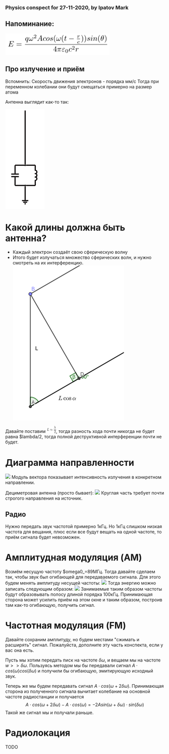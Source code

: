 ### Physics conspect for 27-11-2020, by Ipatov Mark

## Напоминание:

<img src="resources/EnergyOfEMW.png"></img>

## Про излучение и приём

Вспомнить: Скорость движения электронов - порядка мм/с
Тогда при переменном колебании они будут смещаться примерно на размер атома

Антенна выглядит как-то так:

<img src="resources/Antenna.png"></img>

# Какой длины должна быть антенна?

- Каждый электрон создаёт свою сферическую волну
- Итого будет излучаться множество сферических волн, и нужно смотреть на их интерференцию.
<img src="resources/AntennaInterferention.png"></img>

Давайте поставим <img src="resources/Lapproxlambdadiv2.png"></img>, тогда разность хода почти никогда не будет равна $lambda/2, тогда полной деструктивной интерференции почти не будет.

# Диаграмма направленности

<img src="resources/DirectionalDiagram.png"></img>
Модуль вектора показывает интенсивность излучения в конкретном направлении.

Дециметровая антенна (просто бывает):
<img src="resources/DecimeterAntenna.png"></img>
Круглая часть требует почти строгого направления на источник.

## Радио

Нужно передать звук частотой примерно 1кГц. Но 1кГц слишком низкая частота для вещания, плюс если все будут вещать на одной частоте, то приём сигнала будет невозможен.

# Амплитудная модуляция (AM)
Возмём несущую частоту $omega0_=89МГц. Тогда давайте сделаем так, чтобы звук был огибающей для передаваемого сигнала. Для этого будем менять амплитуду несущей частоты:
<img src="resources/AMModulation.png"></img>
Тогда энергию можно записать следующим образом:
<img src="resources/AMEnergy.png"><img>
Занимаемые таким образом частоты будут образовывать полосу длиной порядка 100кГц. Принимающая сторона может усилить приём на этом окне и таким образом, построив там как-то огибающую, получить сигнал.

# Частотная модуляция (FM)
Давайте сохраним амплитуду, но будем местами "сжимать и расширять" сигнал. Пожалуйста, дополните эту часть конспекта, если у вас она есть.

Пусть мы хотим передать писк на частоте $\delta\omega$, и вещаем мы на частоте $w >> \delta\omega$.
Пользуясь методом мы бы передавали сигнал $A\cdot cos(\omega)cos(\delta\omega)$ и получили бы огибающую, эмитирующую исходный звук.

Теперь же мы будем передавать сигнал $A\cdot cos(\omega+2\delta\omega)$.
Принимающая сторона из полученного сигнала вычитает колебание на основной частоте радиостанции и получается
$$A\cdot cos(\omega+2\delta\omega) - A\cdot cos(\omega) = -2A sin(\omega + \delta\omega)\cdot sin(\delta\omega)$$
Такой же сигнал мы и получали раньше.
# Радиолокация
TODO
